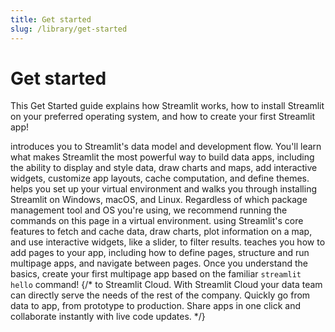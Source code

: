 ```yaml
---
title: Get started
slug: /library/get-started
---
```


# Get started

This Get Started guide explains how Streamlit works, how to install Streamlit on your preferred
operating system, and how to create your first Streamlit app!

<InlineCalloutContainer>
  <InlineCallout color="violet-70" icon="description" bold="Main concepts" href="/library/get-started/main-concepts">
    introduces you to Streamlit's data model and development flow. You'll learn what makes Streamlit the most powerful way to build data apps, including the ability to display and style data, draw charts and maps, add interactive widgets, customize app layouts, cache computation, and define themes.
  </InlineCallout>
  <InlineCallout color="violet-70" icon="downloading" bold="Installation" href="/library/get-started/installation">
    helps you set up your virtual environment and walks you through installing Streamlit on Windows, macOS, and Linux. Regardless of which package management tool and OS you're using, we recommend running the commands on this page in a virtual environment.
  </InlineCallout>
  <InlineCallout color="violet-70" icon="auto_awesome" bold="Create an app" href="/library/get-started/create-an-app">
    using Streamlit's core features to fetch and cache data, draw charts, plot information on a map, and use interactive widgets, like a slider, to filter results.
  </InlineCallout>
  <InlineCallout color="violet-70" icon="auto_stories" bold="Multipage apps" href="/library/get-started/create-an-app">
    teaches you how to add pages to your app, including how to define pages, structure and run multipage apps, and navigate between pages. Once you understand the basics, create your first multipage app based on the familiar <code>streamlit hello</code> command!
  </InlineCallout>
  {/*<InlineCallout color="violet-70" icon="share" bold="Deploy an app" href="/library/get-started/deploy-an-app">
    to Streamlit Cloud. With Streamlit Cloud your data team can directly serve the needs of the rest of the company. Quickly go from data to app, from prototype to production. Share apps in one click and collaborate instantly with live code updates.
</InlineCallout>*/}
</InlineCalloutContainer>
